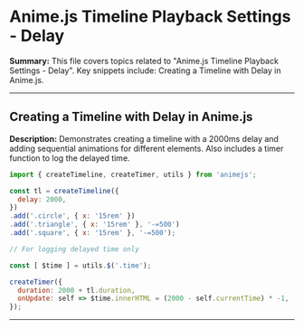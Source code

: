 # Anime.js Timeline Playback Settings - Delay

**Summary:** This file covers topics related to "Anime.js Timeline Playback Settings - Delay". Key snippets include: Creating a Timeline with Delay in Anime.js.

---

## Creating a Timeline with Delay in Anime.js

**Description:** Demonstrates creating a timeline with a 2000ms delay and adding sequential animations for different elements. Also includes a timer function to log the delayed time.

```javascript
import { createTimeline, createTimer, utils } from 'animejs';

const tl = createTimeline({
  delay: 2000,
})
.add('.circle', { x: '15rem' })
.add('.triangle', { x: '15rem' }, '-=500')
.add('.square', { x: '15rem' }, '-=500');

// For logging delayed time only

const [ $time ] = utils.$('.time');

createTimer({
  duration: 2000 + tl.duration,
  onUpdate: self => $time.innerHTML = (2000 - self.currentTime) * -1,
});
```

---